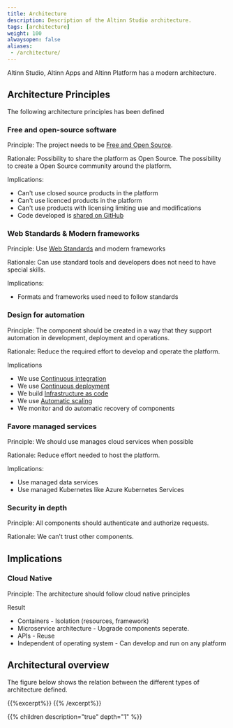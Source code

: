 ```yaml
---
title: Architecture
description: Description of the Altinn Studio architecture.
tags: [architecture]
weight: 100
alwaysopen: false
aliases:
 - /architecture/
---
```

Altinn Studio, Altinn Apps and Altinn Platform has a modern architecture. 

## Architecture Principles
The following architecture principles has been defined

### Free and open-source software
Principle: 
The project needs to be [Free and Open Source](https://en.wikipedia.org/wiki/Free_and_open-source_software).  

Rationale: 
Possibility to share the platform as Open Source. The possibility to create a Open Source community around the platform.

Implications: 
- Can't use closed source products in the platform
- Can't use licenced products in the platform
- Can't use products with licensing limiting use and modifications
- Code developed is [shared on GitHub](https://github.com/Altinn/altinn-studio)

### Web Standards & Modern frameworks
Principle: 
Use [Web Standards](https://en.wikipedia.org/wiki/Web_standards) and modern frameworks

Rationale:
Can use standard tools and developers does not need to have special skills.

Implications: 
- Formats and frameworks used need to follow standards

### Design for automation
Principle:
The component should be created in a way that they support automation in development, deployment and operations.

Rationale:
Reduce the required effort to develop and operate the platform. 

Implications
- We use [Continuous integration](https://en.wikipedia.org/wiki/Continuous_integration)
- We use [Continuous deployment](https://en.wikipedia.org/wiki/Continuous_deployment)
- We build [Infrastructure as code](https://en.wikipedia.org/wiki/Infrastructure_as_code)
- We use [Automatic scaling](https://en.wikipedia.org/wiki/Autoscaling)
- We monitor and do automatic recovery of components

### Favore managed services
Principle:
We should use manages cloud services when possible

Rationale:
Reduce effort needed to host the platform. 

Implications:
- Use managed data services
- Use managed Kubernetes like Azure Kubernetes Services 

### Security in depth
Principle: 
All components should authenticate and authorize requests.

Rationale:
We can't trust other components. 

Implications
- 

### Cloud Native
Principle: 
The architecture should follow cloud native principles

Result 

* Containers - Isolation (resources, framework)
* Microservice architecture - Upgrade components seperate. 
* APIs - Reuse
* Independent of operating system - Can develop and run on any platform

## Architectural overview
The figure below shows the relation between the different types of architecture defined.

{{%excerpt%}}
<object data="/architecture/architectureoverview.svg" type="image/svg+xml" style="width: 100%; max-width: 1000px"></object>
{{% /excerpt%}}

{{% children description="true" depth="1" %}}
